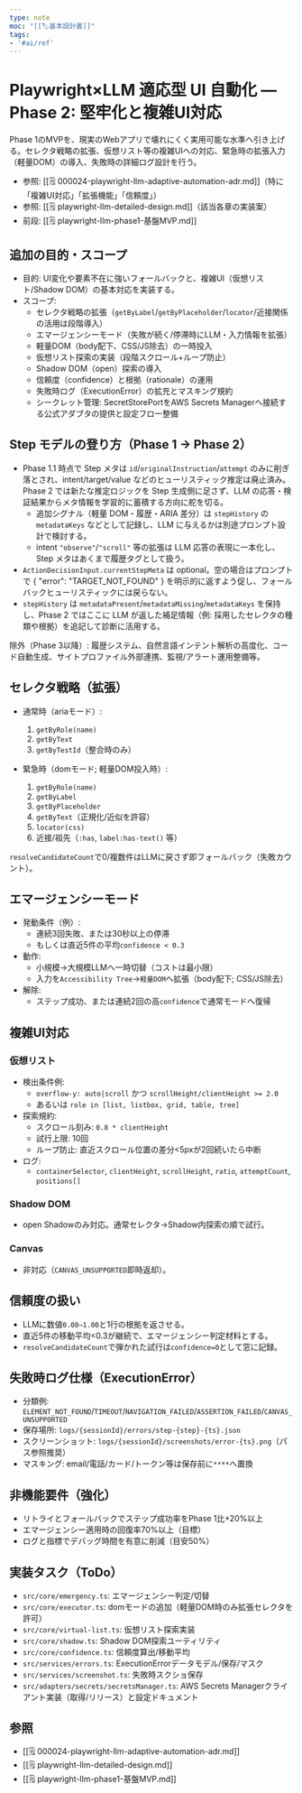 ```yaml
---
type: note
moc: "[[🏷️基本設計書]]"
tags:
- '#ai/ref'
---
```

# Playwright×LLM 適応型 UI 自動化 — Phase 2: 堅牢化と複雑UI対応

Phase 1のMVPを、現実のWebアプリで壊れにくく実用可能な水準へ引き上げる。セレクタ戦略の拡張、仮想リスト等の複雑UIへの対応、緊急時の拡張入力（軽量DOM）の導入、失敗時の詳細ログ設計を行う。

- 参照: [[🗒️ 000024-playwright-llm-adaptive-automation-adr.md]]（特に「複雑UI対応」「拡張機能」「信頼度」）
- 参照: [[🗒️ playwright-llm-detailed-design.md]]（該当各章の実装案）
- 前段: [[🗒️ playwright-llm-phase1-基盤MVP.md]]

## 追加の目的・スコープ

- 目的: UI変化や要素不在に強いフォールバックと、複雑UI（仮想リスト/Shadow DOM）の基本対応を実装する。
- スコープ:
  - セレクタ戦略の拡張（`getByLabel`/`getByPlaceholder`/`locator`/近接関係の活用は段階導入）
  - エマージェンシーモード（失敗が続く/停滞時にLLM・入力情報を拡張）
  - 軽量DOM（body配下、CSS/JS除去）の一時投入
  - 仮想リスト探索の実装（段階スクロール+ループ防止）
  - Shadow DOM（open）探索の導入
  - 信頼度（confidence）と根拠（rationale）の運用
  - 失敗時ログ（ExecutionError）の拡充とマスキング規約
  - シークレット管理: SecretStorePortをAWS Secrets Managerへ接続する公式アダプタの提供と設定フロー整備

## Step モデルの登り方（Phase 1 → Phase 2）

- Phase 1.1 時点で Step メタは `id`/`originalInstruction`/`attempt` のみに削ぎ落とされ、intent/target/value などのヒューリスティック推定は廃止済み。Phase 2 では新たな推定ロジックを Step 生成側に足さず、LLM の応答・検証結果からメタ情報を学習的に蓄積する方向に舵を切る。
  - 追加シグナル（軽量 DOM・履歴・ARIA 差分）は `stepHistory` の `metadataKeys` などとして記録し、LLM に与えるかは別途プロンプト設計で検討する。
  - intent `"observe"`/`"scroll"` 等の拡張は LLM 応答の表現に一本化し、Step メタはあくまで履歴タグとして扱う。
- `ActionDecisionInput.currentStepMeta` は optional。空の場合はプロンプトで { "error": "TARGET_NOT_FOUND" } を明示的に返すよう促し、フォールバックヒューリスティックには戻らない。
- `stepHistory` は `metadataPresent`/`metadataMissing`/`metadataKeys` を保持し、Phase 2 ではここに LLM が返した補足情報（例: 採用したセレクタの種類や根拠）を追記して診断に活用する。

除外（Phase 3以降）: 履歴システム、自然言語インテント解析の高度化、コード自動生成、サイトプロファイル外部連携、監視/アラート運用整備等。

## セレクタ戦略（拡張）

- 通常時（ariaモード）:
  1. `getByRole(name)`
  2. `getByText`
  3. `getByTestId`（整合時のみ）

- 緊急時（domモード; 軽量DOM投入時）:
  1. `getByRole(name)`
  2. `getByLabel`
  3. `getByPlaceholder`
  4. `getByText`（正規化/近似を許容）
  5. `locator(css)`
  6. 近接/祖先（`:has`, `label:has-text()` 等）

`resolveCandidateCount`で0/複数件はLLMに戻さず即フォールバック（失敗カウント）。

## エマージェンシーモード

- 発動条件（例）:
  - 連続3回失敗、または30秒以上の停滞
  - もしくは直近5件の平均`confidence < 0.3`
- 動作:
  - 小規模→大規模LLMへ一時切替（コストは最小限）
  - 入力を`Accessibility Tree`→`軽量DOM`へ拡張（body配下; CSS/JS除去）
- 解除:
  - ステップ成功、または連続2回の高`confidence`で通常モードへ復帰

## 複雑UI対応

### 仮想リスト

- 検出条件例:
  - `overflow-y: auto|scroll` かつ `scrollHeight/clientHeight >= 2.0`
  - あるいは `role in [list, listbox, grid, table, tree]`
- 探索規約:
  - スクロール刻み: `0.8 * clientHeight`
  - 試行上限: 10回
  - ループ防止: 直近スクロール位置の差分<5pxが2回続いたら中断
- ログ:
  - `containerSelector`, `clientHeight`, `scrollHeight`, `ratio`, `attemptCount`, `positions[]`

### Shadow DOM

- open Shadowのみ対応。通常セレクタ→Shadow内探索の順で試行。

### Canvas

- 非対応（`CANVAS_UNSUPPORTED`即時返却）。

## 信頼度の扱い

- LLMに数値`0.00–1.00`と1行の根拠を返させる。
- 直近5件の移動平均<0.3が継続で、エマージェンシー判定材料とする。
- `resolveCandidateCount`で弾かれた試行は`confidence=0`として窓に記録。

## 失敗時ログ仕様（ExecutionError）

- 分類例: `ELEMENT_NOT_FOUND`/`TIMEOUT`/`NAVIGATION_FAILED`/`ASSERTION_FAILED`/`CANVAS_UNSUPPORTED`
- 保存場所: `logs/{sessionId}/errors/step-{step}-{ts}.json`
- スクリーンショット: `logs/{sessionId}/screenshots/error-{ts}.png`（パス参照推奨）
- マスキング: email/電話/カード/トークン等は保存前に`****`へ置換

## 非機能要件（強化）

- リトライとフォールバックでステップ成功率をPhase 1比+20%以上
- エマージェンシー適用時の回復率70%以上（目標）
- ログと指標でデバッグ時間を有意に削減（目安50%）

## 実装タスク（ToDo）

- `src/core/emergency.ts`: エマージェンシー判定/切替
- `src/core/executor.ts`: domモードの追加（軽量DOM時のみ拡張セレクタを許可）
- `src/core/virtual-list.ts`: 仮想リスト探索実装
- `src/core/shadow.ts`: Shadow DOM探索ユーティリティ
- `src/core/confidence.ts`: 信頼度算出/移動平均
- `src/services/errors.ts`: ExecutionErrorデータモデル/保存/マスク
- `src/services/screenshot.ts`: 失敗時スクショ保存
- `src/adapters/secrets/secretsManager.ts`: AWS Secrets Managerクライアント実装（取得/リリース）と設定ドキュメント

## 参照

- [[🗒️ 000024-playwright-llm-adaptive-automation-adr.md]]
- [[🗒️ playwright-llm-detailed-design.md]]
- [[🗒️ playwright-llm-phase1-基盤MVP.md]]
